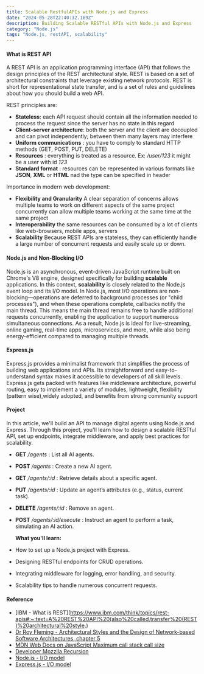 ```yaml
---
title: Scalable RestfulAPIs with Node.js and Express
date: "2024-05-28T22:40:32.169Z"
description: Building Scalable RESTful APIs with Node.js and Express
category: "Node.js"
tags: "Node.js, restAPI, scalability"
---
```


#### What is REST API

A REST API is an application programming interface (API) that follows the design principles of the REST architectural style.
REST is based on a set of architectural constraints that leverage existing network protocols. REST is short for representational state transfer,
and is a set of rules and guidelines about how you should build a web API.

REST principles are:

- **Stateless**: each API request should contain all the information needed to process the request since the server has no state in this regard
- **Client-server architecture**: both the server and the client are decoupled and can pivot independently; between them many layers may interfere
- **Uniform communications** :  you have to comply to standard HTTP methods (GET, POST, PUT, DELETE)
- **Resources** : everything is treated as a resource. Ex: _/user/123_ it might be a user with id _123_
- **Standard format** : resources can be represented in various formats like **JSON**, **XML** or **HTML** nad the type can be specified in header

Importance in modern web development:

- **Flexibility and Granularity** A clear separation of concerns allows multiple teams to work on different aspects of the same project concurrently can allow multiple teams working at the same time at the same project
- **Interoperability** the same resources can be consumed by a lot of clients like web-browsers, mobile apps, servers
- **Scalability** Because REST APIs are stateless, they can efficiently handle a large number of concurrent requests and easily scale up or down.

#### Node.js and Non-Blocking I/O

Node.js is an asynchronous, event-driven JavaScript runtime built on Chrome's V8 engine, designed specifically for building **scalable**
applications. In this context, **scalability** is closely related to the Node.js event loop and its I/O model. In Node.js, most I/O 
operations are non-blocking—operations are deferred to background processes (or "child processes"), and when these operations complete,
callbacks notify the main thread. This means the main thread remains free to handle additional requests concurrently, enabling the
application to support numerous simultaneous connections. As a result, Node.js is ideal for live-streaming, online gaming, real-time
apps, microservices, and more, while also being energy-efficient compared to managing multiple threads.

#### Express.js

Express.js provides a minimalist framework that simplifies the process of building web applications and APIs. 
Its straightforward and easy-to-understand syntax makes it accessible to developers of all skill levels.
Express.js gets packed with features like middleware architecture, powerful routing, easy to implement a variety of modules,
lightweight, flexibility (pattern wise),widely adopted, and benefits from strong community support

#### Project


In this article, we'll build an API to manage digital agents using Node.js and Express.
Through this project, you'll learn how to design a scalable RESTful API, set up endpoints, 
integrate middleware, and apply best practices for scalability.
 - **GET** */agents* : List all AI agents.
 - **POST** */agents* : Create a new AI agent.
 - **GET** */agents/:id* : Retrieve details about a specific agent.
 - **PUT** */agents/:id*  : Update an agent’s attributes (e.g., status, current task).
 - **DELETE** */agents/:id*  : Remove an agent.
 - **POST** */agents/:id/execute*  : Instruct an agent to perform a task, simulating an AI action.  


   **What you'll learn:**
- How to set up a Node.js project with Express.
- Designing RESTful endpoints for CRUD operations.
- Integrating middleware for logging, error handling, and security.
- Scalability tips to handle numerous concurrent requests.


#### Reference

- [IBM - What is REST](https://www.ibm.com/think/topics/rest-apis#:~:text=A%20REST%20API%20(also%20called,transfer%20(REST)%20architectural%20style.)
- [Dr Roy Fleming - Architectural Styles and the Design of Network-based Software Architectures, chapter 5](https://ics.uci.edu/~fielding/pubs/dissertation/rest_arch_style.htm)
- [MDN Web Docs on JavaScript Maximum call stack call size](https://developer.mozilla.org/en-US/docs/Web/JavaScript/Reference/Errors/Too_much_recursion)
- [Developer Mozzila Recursion](https://developer.mozilla.org/en-US/docs/Glossary/Recursion)
- [Node.js - I/O model](https://nodejs.org/en/about)
- [Express.js - I/O model](https://expressjs.com/)
